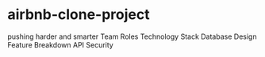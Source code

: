 # airbnb-clone-project
pushing harder and smarter
Team Roles
Technology Stack
Database Design
Feature Breakdown
API Security
